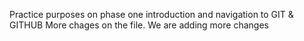 Practice purposes on phase one introduction and navigation to GIT & GITHUB
More chages on the file.
We are adding more changes
